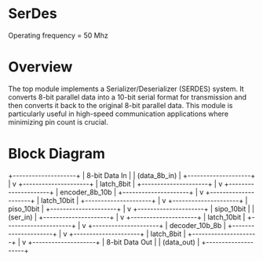 # SerDes
Operating frequency = 50 Mhz

# Overview
The top module implements a Serializer/Deserializer (SERDES) system. It converts 8-bit parallel data into a 10-bit serial format for transmission and then converts it back to the original 8-bit parallel data. This module is particularly useful in high-speed communication applications where minimizing pin count is crucial.

# Block Diagram

+--------------------+
|   8-bit Data In    |
|   (data_8b_in)     |
+--------------------+
           |
           v
+---------------------+
|    latch_8bit       |
+---------------------+
           |
           v
+---------------------+
| encoder_8b_10b      |
+---------------------+
           |
           v
+---------------------+
|    latch_10bit      |
+---------------------+
           |
           v
+---------------------+
|   piso_10bit        | 
+---------------------+
           |
           v
+---------------------+
|    sipo_10bit       |
|     (ser_in)        |
+---------------------+
           |
           v
+---------------------+
|    latch_10bit      |
+---------------------+
           |
           v
+---------------------+
| decoder_10b_8b      |
+---------------------+
           |
           v
+---------------------+
|    latch_8bit      |
+---------------------+
           |
           v
+--------------------+
|   8-bit Data Out   |
|   (data_out)       |
+--------------------+
